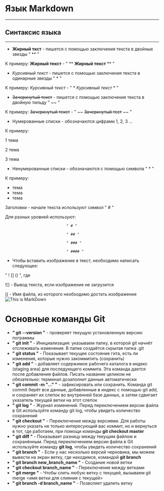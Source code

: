 # Язык Markdown
***
## Синтаксис языка 
***
* **Жирный ткст** - пишется с помощью заключения текста в двойные звезды " ** "

К примеру: **Жирный текст** - " ** **Жирный текст** ** "

* *Курсивный текст* - пишется с помощью заключения текста в одинарные звезды " * "

К примеру: *Курсивный текст* - " * *Курсивный текст* * "

* ~~Зачеркнутый текст~~ - пишется с помощью заключения текста в двойную тильду " ~~ "

К примеру: ~~Зачеркнутый текст~~ - " ~~ ~~Зачеркнутый тест~~ ~~ "

* Нумерованные списки - обозначаются цифрами 1, 2, 3 ...

К примеру: 

1 тема 

2 тема

3 тема

* Ненумерованные списки - обозначаются с помощью символа " * "

К примеру: 

* тема
* тема
* тема

Заголовки - начале текста используют символ " # "

Для разных уровней используют:

                                " # "

                                " ## "

                                " ### "

                                " #### "

* Чтобы вставить изображение в текст, необходимо написать следующее:

" ! [] () ", где

![] - Вывод текста, если изображение не загрузится

() - Имя файла, из которого необходимо достать изображение
![This is MarkDown](17z3k5lawpg2mjpg.webp)

# Основные команды Git

* **" git --version "** - проверяет текущую установленную версию пограммы
* **" git init "** - Инициализация: указываем папку, в которой git начнёт отслеживать изменения. В папке создаётся скрытая папка .git
* **" git status "** - Показывает текущее состояние гита, есть ли изменения, которые нужно закоммитить (сохранить)
* **" git add "** - добавляет содержимое рабочего каталога в индекс (staging area) для последующего коммита. Эта команда дается после добавления файлов. Писать название целиком не обязательно: терминал дозаполнит данные автоматически
* **" git commit -m "..." "** - зафиксировать или сохранить. Команда git commit берёт все данные, добавленные в индекс с помощью git add, и сохраняет их слепок во внутренней базе данных, а затем сдвигает указатель текущей ветки на этот слепок
* **" git log "** - Журнал изменений. Перед переключением версии файла в Git используйте команду git log, чтобы увидеть количество сохранений
* **" git checkout "** - Переключение между версиями.
Для работы нужно указать не только интересующий вас коммит, но и вернуться в тот, где работаем, при помощи команды
**git checkout master**
* **" git diff "** - Показывает разницу между текущим файлом
и сохранённым. Перед переключением версии файла в Git используйте команду **git log**, чтобы увидеть количество сохранений
* **" git branch "** - Если у нас несколько версий черновика, мы можем вывести на экран ветку, где находимся, командой **git branch**
* **" git branch new_branch_name "** - Создание новой ветки
* **" git checkout branch_name "** - Переключение между ветками
* **" git merge "** - Чтобы слить любую ветку с текущей, вызываем git merge <имя ветки для слияния с текущей>
* **" git branch -d branch_name "** - Позволяет удалить ветку
